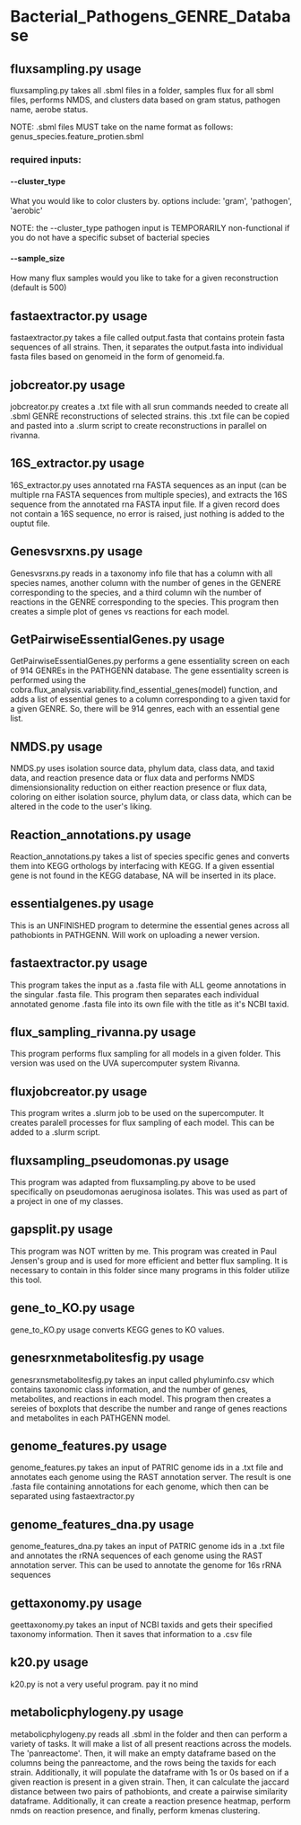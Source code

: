 # Bacterial_Pathogens_GENRE_Database

## fluxsampling.py usage

fluxsampling.py takes all .sbml files in a folder, samples flux for all sbml files, performs NMDS, and clusters data based on gram status, pathogen name, aerobe status.

NOTE: .sbml files MUST take on the name format as follows: genus_species.feature_protien.sbml


### required inputs:

#### --cluster_type
What you would like to color clusters by. options include: 'gram', 'pathogen', 'aerobic'

NOTE: the --cluster_type pathogen input is TEMPORARILY non-functional if you do not have a specific subset of bacterial species

#### --sample_size
How many flux samples would you like to take for a given reconstruction (default is 500)

## fastaextractor.py usage

fastaextractor.py takes a file called output.fasta that contains protein fasta sequences of all strains. Then, it separates the output.fasta into individual fasta files based on genomeid in the form of genomeid.fa. 

## jobcreator.py usage

jobcreator.py creates a .txt file with all srun commands needed to create all .sbml GENRE reconstructions of selected strains. this .txt file can be copied and pasted into a .slurm script to create reconstructions in parallel on rivanna. 

## 16S_extractor.py usage

16S_extractor.py uses annotated rna FASTA sequences as an input (can be multiple rna FASTA sequences from multiple species), and extracts the 16S sequence from the annotated rna FASTA input file. If a given record does not contain a 16S sequence, no error is raised, just nothing is added to the ouptut file.

## Genesvsrxns.py usage

Genesvsrxns.py reads in a taxonomy info file that has a column with all species names, another column with the number of genes in the GENERE corresponding to the species, and a third column wih the number of reactions in the GENRE corresponding to the species. This program then creates a simple plot of genes vs reactions for each model.

## GetPairwiseEssentialGenes.py usage

GetPairwiseEssentialGenes.py performs a gene essentiality screen on each of 914 GENREs in the PATHGENN database. The gene essentiality screen is performed using the cobra.flux_analysis.variability.find_essential_genes(model) function, and adds a list of essential genes to a column corresponding to a given taxid for a given GENRE. So, there will be 914 genres, each with an essential gene list. 

## NMDS.py usage

NMDS.py uses isolation source data, phylum data, class data, and taxid data, and reaction presence data or flux data and performs NMDS dimensionsionality reduction on either reaction presence or flux data, coloring on either isolation source, phylum data, or class data, which can be altered in the code to the user's liking. 

## Reaction_annotations.py usage

Reaction_annotations.py takes a list of species specific genes and converts them into KEGG orthologs by interfacing with KEGG. If a given essential gene is not found in the KEGG database, NA will be inserted in its place.

## essentialgenes.py usage

This is an UNFINISHED program to determine the essential genes across all pathobionts in PATHGENN. Will work on uploading a newer version.

## fastaextractor.py usage

This program takes the input as a .fasta file with ALL geome annotations in the singular .fasta file. This program then separates each individual annotated genome .fasta file into its own file with the title as it's NCBI taxid. 


## flux_sampling_rivanna.py usage

This program performs flux sampling for all models in a given folder. This version was used on the UVA supercomputer system Rivanna.

## fluxjobcreator.py usage

This program writes a .slurm job to be used on the supercomputer. It creates paralell processes for flux sampling of each model. This can be added to a .slurm script. 


## fluxsampling_pseudomonas.py usage

This program was adapted from fluxsampling.py above to be used specifically on pseudomonas aeruginosa isolates. This was used as part of a project in one of my classes.


## gapsplit.py usage

This program was NOT written by me. This program was created in Paul Jensen's group and is used for more efficient and better flux sampling. It is necessary to contain in this folder since many programs in this folder utilize this tool.

## gene_to_KO.py usage

gene_to_KO.py usage converts KEGG genes to KO values. 

## genesrxnmetabolitesfig.py usage

genesrxnsmetabolitesfig.py takes an input called phyluminfo.csv which contains taxonomic class information, and the number of genes, metabolites, and reactions in each model. This program then creates a sereies of boxplots that describe the number and range of genes reactions and metabolites in each PATHGENN model.

## genome_features.py usage

genome_features.py takes an input of PATRIC genome ids in a .txt file and annotates each genome using the RAST annotation server. The result is one .fasta file containing annotations for each genome, which then can be separated using fastaextractor.py

## genome_features_dna.py usage

genome_features_dna.py takes an input of PATRIC genome ids in a .txt file and annotates the rRNA sequences of each genome using the RAST annotation server. This can be used to annotate the genome for 16s rRNA sequences

## gettaxonomy.py usage

geettaxonomy.py takes an input of NCBI taxids and gets their specified taxonomy information. Then it saves that information to a .csv file

## k20.py usage 

k20.py is not a very useful program. pay it no mind

## metabolicphylogeny.py usage

metabolicphylogeny.py reads all .sbml in the folder and then can perform a variety of tasks. It will make a list of all present reactions across the models. The 'panreactome'. Then, it will make an empty dataframe based on the columns being the panreactome, and the rows being the taxids for each strain. Additionally, it will populate the dataframe with 1s or 0s based on if a given reaction is present in a given strain. Then, it can calculate the jaccard distance between two pairs of pathobionts, and create a pairwise similarity dataframe. Additionally, it can create a reaction presence heatmap, perform nmds on reaction presence, and finally, perform kmenas clustering.
























